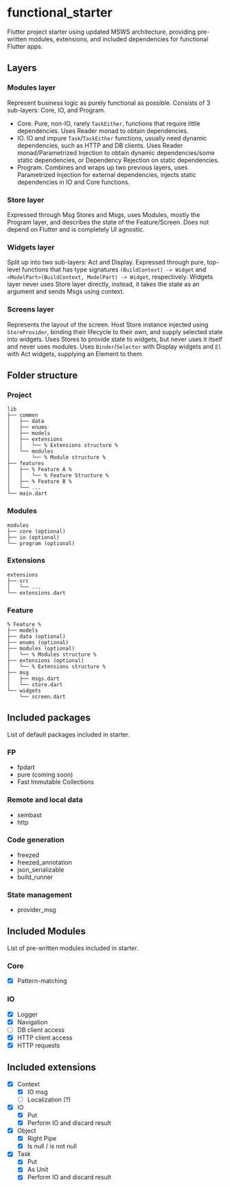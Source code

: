 # functional_starter

Flutter project starter using updated MSWS architecture, providing pre-written modules, extensions, and included dependencies for functional Flutter apps.

## Layers

### Modules layer

Represent business logic as purely functional as possible. Consists of 3 sub-layers: Core, IO, and Program. 
- Core. Pure, non-IO, rarely `TaskEither`, functions that require little dependencies. Uses Reader monad to obtain dependencies.
- IO. IO and impure `Task`/`TaskEither` functions, usually need dynamic dependencies, such as HTTP and DB clients. Uses Reader monad/Parametrized Injection to obtain dynamic dependencies/some static dependencies, or Dependency Rejection on static dependencies.
- Program. Combines and wraps up two previous layers, uses Parametrized Injection for external dependencies, injects static dependencies in IO and Core functions.

### Store layer

Expressed through Msg Stores and Msgs, uses Modules, mostly the Program layer, and describes the state of the Feature/Screen. Does not depend on Flutter and is completely UI agnostic.

### Widgets layer

Split up into two sub-layers: Act and Display. Expressed through pure, top-level functions that has type signatures `(BuildContext) -> Widget` and `<ModelPart>(BuildContext, ModelPart) -> Widget`, respectively. Widgets layer never uses Store layer directly, instead, it takes the state as an argument and sends Msgs using context.

### Screens layer

Represents the layout of the screen. Host Store instance injected using `StoreProvider`, binding their lifecycle to their own, and supply selected state into widgets. Uses Stores to provide state to widgets, but never uses it itself and never uses modules. Uses `Binder`/`Selector` with Display widgets and `El` with Act widgets, supplying an Element to them.

## Folder structure

### Project

```
lib
├── common
│   ├── data
│   ├── enums
│   ├── models
│   ├── extensions
│   │   └── % Extensions structure %
│   └── modules
│       └── % Module structure %
├── features
│   ├── % Feature A %
│   │   └── % Feature Structure %
│   ├── % Feature B %
│   └── ...
└── main.dart
```

### Modules

```
modules
├── core (optional)
├── io (optional)
└── program (optional)
```

### Extensions

```
extensions
├── src
│   └── ...
└── extensions.dart
```

### Feature

```
% Feature %
├── models
├── data (optional)
├── enums (optional)
├── modules (optional)
│   └── % Modules structure %
├── extensions (optional)
│   └── % Extensions structure %
├── msg
│   ├── msgs.dart
│   └── store.dart
└── widgets
    └── screen.dart
```

## Included packages

List of default packages included in starter.

### FP
* fpdart
* pure (coming soon)
* Fast Immutable Collections

### Remote and local data
* sembast
* http

### Code generation
* freezed
* freezed_annotation
* json_serializable
* build_runner

### State management
* provider_msg

## Included Modules

List of pre-written modules included in starter.

### Core

- [x] Pattern-matching

### IO

- [x] Logger
- [x] Navigation
- [ ] DB client access
- [x] HTTP client access
- [x] HTTP requests

## Included extensions

- [x] Context
    - [x] IO msg
    - [ ] Localization (?)
- [x] IO
    - [x] Put
    - [x] Perform IO and discard result 
- [x] Object
    - [x] Right Pipe
    - [x] Is null / is not null
- [x] Task
    - [x] Put
    - [x] As Unit
    - [x] Perform IO and discard result